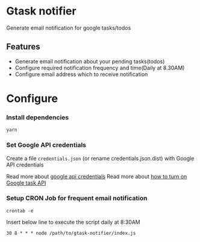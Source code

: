 # Gtask notifier

Generate email notification for google tasks/todos

## Features
- Generate email notification about your pending tasks(todos)
- Configure required notification frequency and time(Daily at 8.30AM)
- Configure email address which to receive notification

# Configure

### Install dependencies
```
yarn
```

### Set Google API credentials

Create a file `credentials.json` (or rename credentials.json.dist) with Google API credentials

Read more about [google api credentials](https://console.cloud.google.com/apis/credentials)
Read more about [how to turn on Google task API](https://developers.google.com/tasks/quickstart/apps-script)

### Setup CRON Job for frequent email notification

```
crontab -e

```
Insert below line to execute the script daily at 8:30AM
```
30 8 * * * node /path/to/gtask-notifier/index.js
```